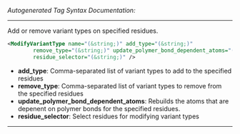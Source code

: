 <!-- THIS IS AN AUTOGENERATED FILE: Don't edit it directly, instead change the schema definition in the code itself. -->

_Autogenerated Tag Syntax Documentation:_

---
Add or remove variant types on specified residues.

```xml
<ModifyVariantType name="(&string;)" add_type="(&string;)"
        remove_type="(&string;)" update_polymer_bond_dependent_atoms="(&bool;)"
        residue_selector="(&string;)" />
```

-   **add_type**: Comma-separated list of variant types to add to the specified residues
-   **remove_type**: Comma-separated list of variant types to remove from the specified residues
-   **update_polymer_bond_dependent_atoms**: Rebuilds the atoms that are depenent on polymer bonds for the specified residues.
-   **residue_selector**: Select residues for modifying variant types

---
